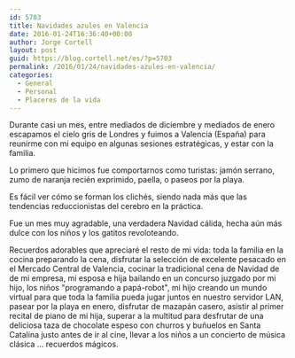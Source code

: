 ```yaml
---
id: 5703
title: Navidades azules en Valencia
date: 2016-01-24T16:36:40+00:00
author: Jorge Cortell
layout: post
guid: https://blog.cortell.net/es/?p=5703
permalink: /2016/01/24/navidades-azules-en-valencia/
categories:
  - General
  - Personal
  - Placeres de la vida
---
```

Durante casi un mes, entre mediados de diciembre y mediados de enero escapamos el cielo gris de Londres y fuimos a Valencia (España) para reunirme con mi equipo en algunas sesiones estratégicas, y estar con la familia.

Lo primero que hicimos fue comportarnos como turistas: jamón serrano, zumo de naranja recién exprimido, paella, o paseos por la playa.

Es fácil ver cómo se forman los clichés, siendo nada más que las tendencias reduccionistas del cerebro en la práctica.

Fue un mes muy agradable, una verdadera Navidad cálida, hecha aún más dulce con los niños y los gatitos revoloteando.

Recuerdos adorables que apreciaré el resto de mi vida: toda la familia en la cocina preparando la cena, disfrutar la selección de excelente pesacado en el Mercado Central de Valencia, cocinar la tradicional cena de Navidad de de mi empresa, mi esposa e hija bailando en un concurso juzgado por mi hijo, los niños "programando a papá-robot", mi hijo creando un mundo virtual para que toda la familia pueda jugar juntos en nuestro servidor LAN, pasear por la playa en enero, disfrutar de mazapán casero, asistir al primer recital de piano de mi hija, superar a la multitud para desfrutar de una deliciosa taza de chocolate espeso con churros y buñuelos en Santa Catalina justo antes de ir al cine, llevar a los niños a un concierto de música clásica ... recuerdos mágicos.